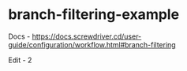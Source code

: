 # branch-filtering-example

Docs - https://docs.screwdriver.cd/user-guide/configuration/workflow.html#branch-filtering


Edit - 2